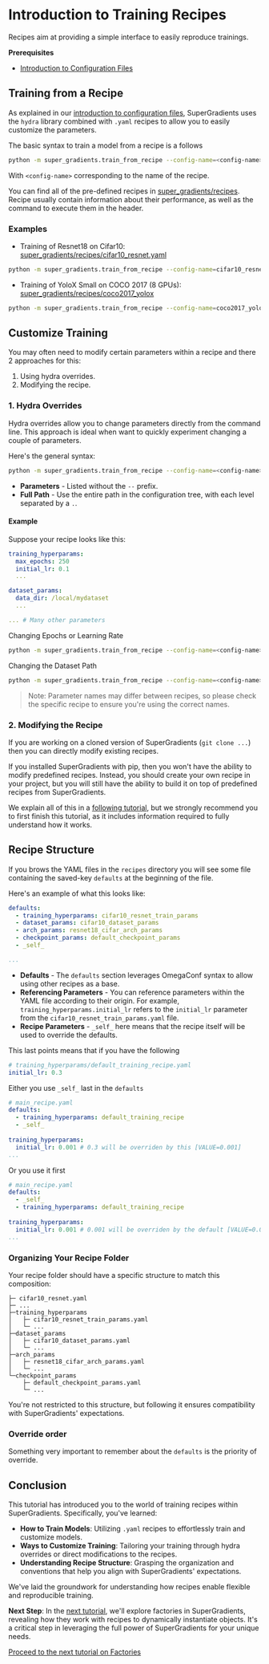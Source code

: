 # Introduction to Training Recipes

Recipes aim at providing a simple interface to easily reproduce trainings.

**Prerequisites**
- [Introduction to Configuration Files](configuration_files.md)


## Training from a Recipe

As explained in our [introduction to configuration files](configuration_files.md), SuperGradients uses the `hydra` 
library combined with `.yaml` recipes to allow you to easily customize the parameters.

The basic syntax to train a model from a recipe is a follows
```bash
python -m super_gradients.train_from_recipe --config-name=<config-name>
```
With `<config-name>` corresponding to the name of the recipe.

You can find all of the pre-defined recipes in [super_gradients/recipes](https://github.com/Deci-AI/super-gradients/tree/master/src/super_gradients/recipes).
Recipe usually contain information about their performance, as well as the command to execute them in the header.

### Examples
- Training of Resnet18 on Cifar10: [super_gradients/recipes/cifar10_resnet.yaml](https://github.com/Deci-AI/super-gradients/blob/master/src/super_gradients/recipes/cifar10_resnet.yaml) 
```bash
python -m super_gradients.train_from_recipe --config-name=cifar10_resnet
```

- Training of YoloX Small on COCO 2017 (8 GPUs): [super_gradients/recipes/coco2017_yolox](https://github.com/Deci-AI/super-gradients/blob/master/src/super_gradients/recipes/coco2017_yolox.yaml) 
```bash
python -m super_gradients.train_from_recipe --config-name=coco2017_yolox architecture=yolox_s dataset_params.data_dir=/home/coco2017
```


## Customize Training
You may often need to modify certain parameters within a recipe and there 2 approaches for this: 
1. Using hydra overrides. 
2. Modifying the recipe.


### 1. Hydra Overrides

Hydra overrides allow you to change parameters directly from the command line.
This approach is ideal when want to quickly experiment changing a couple of parameters.  

Here's the general syntax:

```bash
python -m super_gradients.train_from_recipe --config-name=<config-name> param1=<val1> path.to.param2=<val2> 
```

- **Parameters** - Listed without the `--` prefix.
- **Full Path** - Use the entire path in the configuration tree, with each level separated by a `.`.


#### Example
Suppose your recipe looks like this:
```yaml
training_hyperparams:
  max_epochs: 250
  initial_lr: 0.1
  ...

dataset_params:
  data_dir: /local/mydataset
  ...

... # Many other parameters
```

Changing Epochs or Learning Rate
```bash
python -m super_gradients.train_from_recipe --config-name=<config-name> training_hyperparams.max_epochs=250 training_hyperparams.initial_lr=0.03
```

Changing the Dataset Path
```bash
python -m super_gradients.train_from_recipe --config-name=<config-name> dataset_params.data_dir=<path-to-dataset>
```

> Note: Parameter names may differ between recipes, so please check the specific recipe to ensure you're using the correct names.


### 2. Modifying the Recipe
If you are working on a cloned version of SuperGradients (`git clone ...`)
then you can directly modify existing recipes. 

If you installed SuperGradients with pip, then you won't have the ability to modify predefined recipes.
Instead, you should create your own recipe in your project, but you will still have the ability to build it on top of predefined recipes from SuperGradients.

We explain all of this in a [following tutorial](Recipes_Custom.md), but we strongly recommend you to 
first finish this tutorial, as it includes information required to fully understand how it works.


## Recipe Structure
If you brows the YAML files in the `recipes` directory you will see some file containing the saved-key `defaults` at the beginning of the file.

Here's an example of what this looks like:

```yaml
defaults:
  - training_hyperparams: cifar10_resnet_train_params
  - dataset_params: cifar10_dataset_params
  - arch_params: resnet18_cifar_arch_params
  - checkpoint_params: default_checkpoint_params
  - _self_

...
```

- **Defaults** - The `defaults` section leverages OmegaConf syntax to allow using other recipes as a base. 
- **Referencing Parameters** - You can reference parameters within the YAML file according to their origin. For example, `training_hyperparams.initial_lr` refers to the `initial_lr` parameter from the `cifar10_resnet_train_params.yaml` file.
- **Recipe Parameters** - `_self_` here means that the recipe itself will be used to override the defaults.

This last points means that if you have the following
```yaml
# training_hyperparams/default_training_recipe.yaml
initial_lr: 0.3
```
Either you use `_self_` last in the `defaults`
```yaml
# main_recipe.yaml
defaults:
  - training_hyperparams: default_training_recipe
  - _self_
    
training_hyperparams:
  initial_lr: 0.001 # 0.3 will be overriden by this [VALUE=0.001]
...
```
Or you use it first
```yaml
# main_recipe.yaml
defaults:
  - _self_
  - training_hyperparams: default_training_recipe
    
training_hyperparams:
  initial_lr: 0.001 # 0.001 will be overriden by the default [VALUE=0.03]
...
```

### Organizing Your Recipe Folder

Your recipe folder should have a specific structure to match this composition:

```
├─ cifar10_resnet.yaml
├─ ...
├─training_hyperparams
│   ├─ cifar10_resnet_train_params.yaml
│   └─ ...
├─dataset_params
│   ├─ cifar10_dataset_params.yaml
│   └─ ...
├─arch_params
│   ├─ resnet18_cifar_arch_params.yaml
│   └─ ...
└─checkpoint_params
    ├─ default_checkpoint_params.yaml
    └─ ...
```

You're not restricted to this structure, but following it ensures compatibility with SuperGradients' expectations.

### Override order
Something very important to remember about the `defaults` is the priority of override.



## Conclusion

This tutorial has introduced you to the world of training recipes within SuperGradients. Specifically, you've learned:
- **How to Train Models**: Utilizing `.yaml` recipes to effortlessly train and customize models.
- **Ways to Customize Training**: Tailoring your training through hydra overrides or direct modifications to the recipes.
- **Understanding Recipe Structure**: Grasping the organization and conventions that help you align with SuperGradients' expectations.

We've laid the groundwork for understanding how recipes enable flexible and reproducible training.

**Next Step**: In the [next tutorial](Recipes_Recipes_Factories.md), we'll explore factories in SuperGradients, revealing how they work with recipes to dynamically instantiate objects. It's a critical step in leveraging the full power of SuperGradients for your unique needs.

[Proceed to the next tutorial on Factories](Recipes_Recipes_Factories.md)
